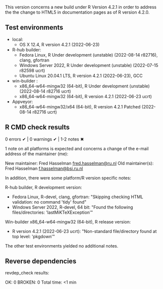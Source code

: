 This version concerns a new build under R Version 4.2.1 in order to address the the change to HTML5 in documentation pages as of R version 4.2.0. 

## Test environments
* local:
   - OS X 12.4, R version 4.2.1 (2022-06-23)
* R-hub builder:
   - Fedora Linux, R Under development (unstable) (2022-08-14 r82716), clang, gfortran 
   - Windows Server 2022, R Under development (unstable) (2022-07-15 r82598 ucrt) 
   - Ubuntu Linux 20.04.1 LTS, R version 4.2.1 (2022-06-23), GCC
* win-builder :
   - x86_64-w64-mingw32 (64-bit), R Under development (unstable) (2022-08-14 r82716 ucrt)
   - x86_64-w64-mingw32 (64-bit), R version 4.2.1 (2022-06-23 ucrt)
* Appveyor:
   - x86_64-w64-mingw32/x64 (64-bit), R version 4.2.1 Patched (2022-08-14 r82716 ucrt)

## R CMD check results
0 errors ✔ | 0 warnings ✔ | 1-2 notes ✖

1 note on all platforms is expected and concerns a change of the e-mail address of the maintainer (me):

New maintainer: Fred Hasselman <fred.hasselman@ru.nl>
Old maintainer(s): Fred Hasselman <f.hasselman@bsi.ru.nl>

In addition, there were some platform/R version specific notes:

R-hub builder, R development version:
- Fedora Linux, R-devel, clang, gfortran: "Skipping checking HTML validation: no command 'tidy' found"
- Windows Server 2022, R-devel, 64 bit: "Found the following files/directories: 'lastMiKTeXException'"

Win-builder x86_64-w64-mingw32 (64-bit), R release version:
- R version 4.2.1 (2022-06-23 ucrt): "Non-standard file/directory found at top level:  'pkgdown'"

The other test environments yielded no additional notes.

## Reverse dependencies
revdep_check results:

OK: 0
BROKEN: 0
Total time: <1 min
